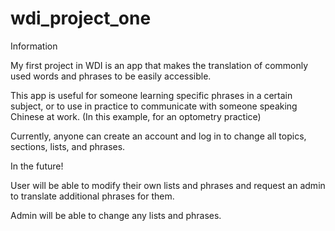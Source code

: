 # wdi_project_one

Information

My first project in WDI is an app that makes the translation of commonly used words and phrases to be easily accessible.

This app is useful for someone learning specific phrases in a certain subject, or to use in practice to communicate with someone speaking Chinese at work. (In this example, for an optometry practice)

Currently, anyone can create an account and log in to change all topics, sections, lists, and phrases.

In the future!

User will be able to modify their own lists and phrases and request an admin to translate additional phrases for them.

Admin will be able to change any lists and phrases.


